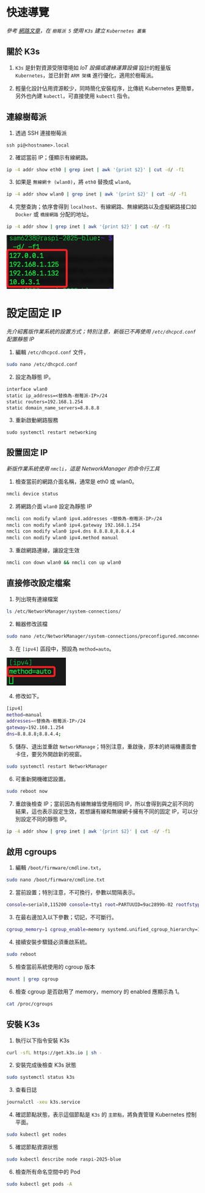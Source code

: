 # 快速導覽

_參考 [網路文章](https://everythingdevops.dev/step-by-step-guide-creating-a-kubernetes-cluster-on-raspberry-pi-5-with-k3s/)，在 `樹莓派 5` 使用 `K3s` 建立 `Kubernetes 叢集`_


## 關於 K3s

1. `K3s` 是針對資源受限環境如 _IoT 設備或邊緣運算設備_ 設計的輕量版 `Kubernetes`，並已針對 `ARM 架構` 進行優化，適用於樹莓派。

2. 輕量化設計佔用資源較少，同時簡化安裝程序，比傳統 Kubernetes 更簡單，另外也內建 `kubectl`，可直接使用 `kubectl` 指令。


## 連線樹莓派

1. 透過 SSH 連接樹莓派

```
ssh pi@<hostname>.local
```

2. 確認當前 IP；僅顯示有線網路。

```bash
ip -4 addr show eth0 | grep inet | awk '{print $2}' | cut -d/ -f1
```

3. 如果是 `無線網卡 (wlan0)`，將 `eth0` 替換成 `wlan0`。

```bash
ip -4 addr show wlan0 | grep inet | awk '{print $2}' | cut -d/ -f1
```

4. 完整查詢；依序會得到 `localhost`、有線網路、無線網路以及虛擬網路接口如 `Docker` 或 `橋接網路` 分配的地址。

```bash
ip -4 addr show | grep inet | awk '{print $2}' | cut -d/ -f1
```

![](images/img_68.png)

# 設定固定 IP

_先介紹舊版作業系統的設置方式；特別注意，新版已不再使用 `/etc/dhcpcd.conf` 配置靜態 IP_

1. 編輯 `/etc/dhcpcd.conf` 文件，

```bash
sudo nano /etc/dhcpcd.conf
```

2. 設定為靜態 IP。

```
interface wlan0
static ip_address=<替換為-樹莓派-IP>/24
static routers=192.168.1.254
static domain_name_servers=8.8.8.8
```

3. 重新啟動網路服務

```
sudo systemctl restart networking
```

## 設置固定 IP

_新版作業系統使用 `nmcli`，這是 NetworkManager 的命令行工具_

1. 檢查當前的網路介面名稱，通常是 eth0 或 wlan0。

```bash
nmcli device status
```

2. 將網路介面 `wlan0` 設定為靜態 IP

```bash
nmcli con modify wlan0 ipv4.addresses <替換為-樹莓派-IP>/24
nmcli con modify wlan0 ipv4.gateway 192.168.1.254
nmcli con modify wlan0 ipv4.dns 8.8.8.8,8.8.4.4
nmcli con modify wlan0 ipv4.method manual
```

3. 重啟網路連線，讓設定生效

```bash
nmcli con down wlan0 && nmcli con up wlan0
```

## 直接修改設定檔案

1. 列出現有連線檔案

```bash
ls /etc/NetworkManager/system-connections/
```

2. 輯器修改該檔

```bash
sudo nano /etc/NetworkManager/system-connections/preconfigured.nmconnection
```

3. 在 `[ipv4]` 區段中，預設為 `method=auto`。

![](images/img_69.png)

4. 修改如下。

```bash
[ipv4]
method=manual
addresses=<替換為-樹莓派-IP>/24
gateway=192.168.1.254
dns=8.8.8.8;8.8.4.4;
```

5. 儲存、退出並重啟 `NetworkManage`；特別注意，重啟後，原本的終端機畫面會卡住，要另外開啟新的視窗。

```bash
sudo systemctl restart NetworkManager
```

6. 可重新開機確認設置。

```bash
sudo reboot now
```

7. 重啟後檢查 IP；當前因為有線無線皆使用相同 IP，所以會得到與之前不同的結果，這也表示設定生效，若想讓有線和無線網卡擁有不同的固定 IP，可以分別設定不同的靜態 IP。

```bash
ip -4 addr show | grep inet | awk '{print $2}' | cut -d/ -f1
```

## 啟用 cgroups

1. 編輯 `/boot/firmware/cmdline.txt`，

```bash
sudo nano /boot/firmware/cmdline.txt
```

2. 當前設置；特別注意，不可換行，參數以間隔表示。

```bash
console=serial0,115200 console=tty1 root=PARTUUID=9ac2899b-02 rootfstype=ext4 fsck.repair=yes rootwait quiet splash plymouth.ignore-serial-consoles cfg80211.ieee80211_regdom=TW
```

3. 在最右邊加入以下參數；切記，不可斷行。

```bash
cgroup_memory=1 cgroup_enable=memory systemd.unified_cgroup_hierarchy=1
```

4. 接續安裝步驟錢必須重啟系統。

```bash
sudo reboot
```

5. 檢查當前系統使用的 cgroup 版本

```bash
mount | grep cgroup
```

6. 檢查 cgroup 是否啟用了 memory，memory 的 enabled 應顯示為 1。

```bash
cat /proc/cgroups
```


## 安裝 K3s

1. 執行以下指令安裝 K3s

```bash
curl -sfL https://get.k3s.io | sh -
```

2. 安裝完成後檢查 K3s 狀態

```bash
sudo systemctl status k3s
```

3. 查看日誌

```bash
journalctl -xeu k3s.service
```

4. 確認節點狀態，表示這個節點是 `K3s` 的 `主節點`，將負責管理 Kubernetes 控制平面。

```bash
sudo kubectl get nodes
```

5. 確認節點資源狀態

```bash
sudo kubectl describe node raspi-2025-blue
```

6. 檢查所有命名空間中的 Pod

```bash
sudo kubectl get pods -A
```



